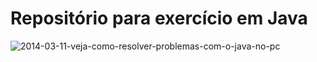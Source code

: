 # **Repositório para exercício em Java**

![2014-03-11-veja-como-resolver-problemas-com-o-java-no-pc](https://user-images.githubusercontent.com/88062739/148143577-886d244f-1c24-4b5d-8785-3916eecb4cb5.jpg)

